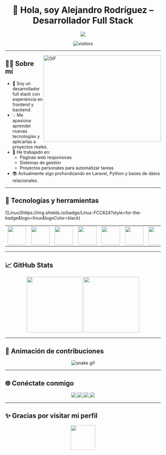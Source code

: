 <h1 align="center"> 👋 Hola, soy Alejandro Rodríguez – Desarrollador Full Stack </h1>

<p align="center">
  <a href="https://github.com/Alejandro11r">
    <img src="https://readme-typing-svg.herokuapp.com/?lines=Full+Stack+Developer;JavaScript,+Java,+Laravel,+Python,+PHP,+MySQL;Apasionado+por+crear+y+aprender+continuamente;&font=Fira+Code&center=true&width=800&height=45&color=58a6ff&vCenter=true&size=22">
  </a>
</p>

<p align="center">
  <img src="https://visitor-badge.laobi.icu/badge?page_id=Alejandro11r.Alejandro11r" alt="visitors" />
</p>

---

<img align="right" alt="GIF" src="https://media.giphy.com/media/qgQUggAC3Pfv687qPC/giphy.gif" width="380px" height="280px" />

## 🧑‍💻 Sobre mí

- 💼 Soy un desarrollador full stack con experiencia en frontend y backend.
- 💡 Me apasiona aprender nuevas tecnologías y aplicarlas a proyectos reales.
- 🔧 He trabajado en:
  - Páginas web responsivas
  - Sistemas de gestión
  - Proyectos personales para automatizar tareas
- 📚 Actualmente sigo profundizando en Laravel, Python y bases de datos relacionales.

---

## 🚀 Tecnologías y herramientas

<table>
  <tr>
    <td><img src="https://cdn.iconscout.com/icon/free/png-256/javascript-1-225993.png" width="60" /></td>
    <td><img src="https://cdn.iconscout.com/icon/free/png-256/java-59-1174952.png" width="60" /></td>
    <td><img src="https://cdn.iconscout.com/icon/free/png-256/laravel-3-1175147.png" width="60" /></td>
    <td><img src="https://cdn.iconscout.com/icon/free/png-256/python-14-1175100.png" width="60" /></td>
    <td><img src="https://cdn.iconscout.com/icon/free/png-256/php-2752101-2284918.png" width="60" /></td>
    <td><img src="https://cdn.iconscout.com/icon/free/png-256/mysql-3521596-2945040.png" width="60" /></td>
    <td><img src="https://cdn.iconscout.com/icon/free/png-256/html5-40-1175193.png" width="60" /></td>
    <td><img src="https://cdn.iconscout.com/icon/free/png-256/css3-11-1175239.png" width="60" /></td>
    <td><img src="https://cdn.iconscout.com/icon/free/png-256/github-170-1175028.png" width="60" /></td>
    ![Linux](https://img.shields.io/badge/Linux-FCC624?style=for-the-badge&logo=linux&logoColor=black) 
  </tr>
</table>

---

## 📈 GitHub Stats

<p align="center">
  <img height="180em" src="https://github-readme-stats.vercel.app/api?username=Alejandro11r&show_icons=true&theme=tokyonight&count_private=true" />
  <img height="180em" src="https://github-readme-stats.vercel.app/api/top-langs/?username=Alejandro11r&layout=compact&theme=tokyonight&langs_count=8" />
</p>

---

## 🐍 Animación de contribuciones

<p align="center">
  <img src="https://github.com/Alejandro11r/Alejandro11r/raw/output/github-contribution-grid-snake.svg" alt="snake gif" />
</p>

---

## 🌐 Conéctate conmigo

<p align="center">
  <a href="https://github.com/Alejandro11r" target="_blank">
    <img src="https://img.icons8.com/doodle/40/github--v1.png" />
  </a>
  <a href="https://instagram.com/tu_usuario" target="_blank">
    <img src="https://img.icons8.com/doodle/40/instagram-new--v2.png" />
  </a>
  <a href="https://facebook.com/tu_usuario" target="_blank">
    <img src="https://img.icons8.com/doodle/40/facebook-new.png" />
  </a>
  <a href="https://linkedin.com/in/tu_usuario" target="_blank">
    <img src="https://img.icons8.com/doodle/40/linkedin--v2.png" />
  </a>
</p>

---

## ✨ Gracias por visitar mi perfil

<p align="center">
  <img src="https://media.giphy.com/media/iY8CRBdQXODJSCERIr/giphy.gif" width="80" height="80">
</p>
